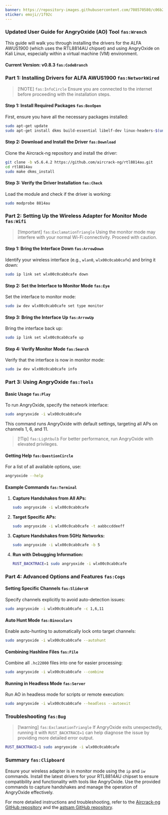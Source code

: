 ```yaml
---
banner: https://repository-images.githubusercontent.com/708570580/c06b2db3-0060-4297-8468-50559f44fbe4
sticker: emoji//1f92c
---
```

### Updated User Guide for AngryOxide (AO) Tool  `fas:Wrench`

This guide will walk you through installing the drivers for the ALFA AWUS1900 (which uses the RTL8814AU chipset) and using AngryOxide on Kali Linux, especially within a virtual machine (VM) environment.

#### Current Version: v0.8.3 `fas:CodeBranch`

### Part 1: Installing Drivers for ALFA AWUS1900 `fas:NetworkWired`

> [!NOTE] `fas:InfoCircle`
> Ensure you are connected to the internet before proceeding with the installation steps.

#### Step 1: Install Required Packages `fas:BoxOpen`

First, ensure you have all the necessary packages installed:

```bash
sudo apt-get update
sudo apt-get install dkms build-essential libelf-dev linux-headers-$(uname -r) git
```

#### Step 2: Download and Install the Driver `fas:Download`

Clone the Aircrack-ng repository and install the driver:

```bash
git clone -b v5.6.4.2 https://github.com/aircrack-ng/rtl8814au.git
cd rtl8814au
sudo make dkms_install
```

#### Step 3: Verify the Driver Installation `fas:Check`

Load the module and check if the driver is working:

```bash
sudo modprobe 8814au
```

### Part 2: Setting Up the Wireless Adapter for Monitor Mode `fas:Wifi`

> [!important] `fas:ExclamationTriangle`
> Using the monitor mode may interfere with your normal Wi-Fi connectivity. Proceed with caution.

#### Step 1: Bring the Interface Down `fas:ArrowDown`

Identify your wireless interface (e.g., `wlan0`, `wlx00c0cab0cafe`) and bring it down:

```bash
sudo ip link set wlx00c0cab0cafe down
```

#### Step 2: Set the Interface to Monitor Mode `fas:Eye`

Set the interface to monitor mode:

```bash
sudo iw dev wlx00c0cab0cafe set type monitor
```

#### Step 3: Bring the Interface Up `fas:ArrowUp`

Bring the interface back up:

```bash
sudo ip link set wlx00c0cab0cafe up
```

#### Step 4: Verify Monitor Mode `fas:Search`

Verify that the interface is now in monitor mode:

```bash
sudo iw dev wlx00c0cab0cafe info
```

### Part 3: Using AngryOxide `fas:Tools`

#### Basic Usage `fas:Play`

To run AngryOxide, specify the network interface:

```bash
sudo angryoxide -i wlx00c0cab0cafe
```

This command runs AngryOxide with default settings, targeting all APs on channels 1, 6, and 11.

> [!Tip] `fas:Lightbulb`
> For better performance, run AngryOxide with elevated privileges.

#### Getting Help `fas:QuestionCircle`

For a list of all available options, use:

```bash
angryoxide --help
```

#### Example Commands `fas:Terminal`

1. **Capture Handshakes from All APs:**

   ```bash
   sudo angryoxide -i wlx00c0cab0cafe
   ```

2. **Target Specific APs:**

   ```bash
   sudo angryoxide -i wlx00c0cab0cafe -t aabbccddeeff
   ```

3. **Capture Handshakes from 5GHz Networks:**

   ```bash
   sudo angryoxide -i wlx00c0cab0cafe -b 5
   ```

4. **Run with Debugging Information:**

   ```bash
   RUST_BACKTRACE=1 sudo angryoxide -i wlx00c0cab0cafe
   ```

### Part 4: Advanced Options and Features `fas:Cogs`

#### Setting Specific Channels `fas:SlidersH`

Specify channels explicitly to avoid auto-detection issues:

```bash
sudo angryoxide -i wlx00c0cab0cafe -c 1,6,11
```

#### Auto Hunt Mode `fas:Binoculars`

Enable auto-hunting to automatically lock onto target channels:

```bash
sudo angryoxide -i wlx00c0cab0cafe --autohunt
```

#### Combining Hashline Files `fas:File`

Combine all `.hc22000` files into one for easier processing:

```bash
sudo angryoxide -i wlx00c0cab0cafe --combine
```

#### Running in Headless Mode `fas:Server`

Run AO in headless mode for scripts or remote execution:

```bash
sudo angryoxide -i wlx00c0cab0cafe --headless --autoexit
```

### Troubleshooting `fas:Bug`

> [!warning] `fas:ExclamationTriangle`
> If AngryOxide exits unexpectedly, running it with `RUST_BACKTRACE=1` can help diagnose the issue by providing more detailed error output.

```bash
RUST_BACKTRACE=1 sudo angryoxide -i wlx00c0cab0cafe
```

### Summary `fas:Clipboard`

Ensure your wireless adapter is in monitor mode using the `ip` and `iw` commands. Install the latest drivers for your RTL8814AU chipset to ensure compatibility and functionality with tools like AngryOxide. Use the provided commands to capture handshakes and manage the operation of AngryOxide effectively.

For more detailed instructions and troubleshooting, refer to the [Aircrack-ng GitHub repository](https://github.com/aircrack-ng/rtl8814au) and the [astsam GitHub repository](https://github.com/astsam/rtl8812au).